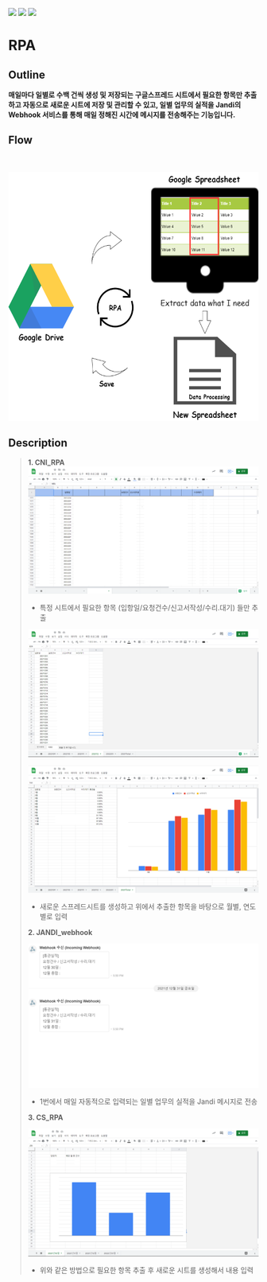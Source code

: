 <img src="https://img.shields.io/badge/Python-3776AB?style=flat&logo=Python&logoColor=white"/> <img src="https://img.shields.io/badge/Google Drive-4285F4?style=flat&logo=Google Drive&logoColor=white"/> <img src="https://img.shields.io/badge/Google Sheets-34A853?style=flat&logo=Google Sheets&logoColor=white"/>

# RPA
## Outline
**매일마다 일별로 수백 건씩 생성 및 저장되는 구글스프레드 시트에서 필요한 항목만 추출하고 자동으로 새로운 시트에 저장 및 관리할 수 있고, 일별 업무의 실적을 Jandi의 Webhook 서비스를 통해 매일 정해진 시간에 메시지를 전송해주는 기능입니다.**
## Flow
　
<p align="center"><img src="./png/flow.png" width="700" height="500"></p>

## Description
> **1. CNI_RPA** 
> ![main](./png/main.png)
> 
> - 특정 시트에서 필요한 항목 (입항일/요청건수/신고서작성/수리.대기) 들만 추출
>
> ![month](./png/month.png)
>
> ![year](./png/year.png)
>
> - 새로운 스프레드시트를 생성하고 위에서 추출한 항목을 바탕으로 월별, 연도별로 입력
>
> **2. JANDI_webhook**
>
> ![jandi](./png/jandi.png)
>
> - 1번에서 매일 자동적으로 입력되는 일별 업무의 실적을 Jandi 메시지로 전송
>
> **3. CS_RPA**
>
> ![cs](./png/cs.png)
>
> - 위와 같은 방법으로 필요한 항목 추출 후 새로운 시트를 생성해서 내용 입력